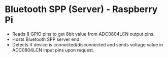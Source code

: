# Bluetooth SPP (Server) - Raspberry Pi

- Reads 8 GPIO pins to get 8bit value from ADC0804LCN output pins.
- Hosts Bluetooth SPP server end
- Detects if device is connected/disconnected and sends voltage value in ADC0804LCN input pins upon request.
